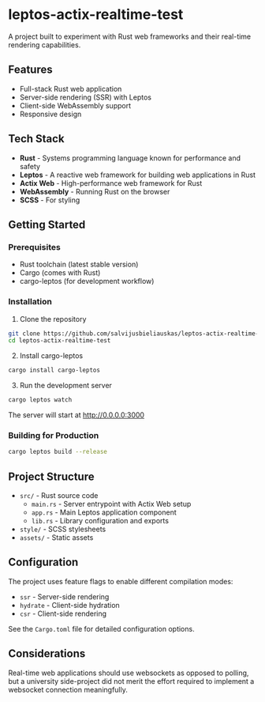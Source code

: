 ﻿# leptos-actix-realtime-test

A project built to experiment with Rust web frameworks and their real-time rendering capabilities.

## Features

- Full-stack Rust web application
- Server-side rendering (SSR) with Leptos
- Client-side WebAssembly support
- Responsive design

## Tech Stack

- **Rust** - Systems programming language known for performance and safety
- **Leptos** - A reactive web framework for building web applications in Rust
- **Actix Web** - High-performance web framework for Rust
- **WebAssembly** - Running Rust on the browser
- **SCSS** - For styling

## Getting Started

### Prerequisites

- Rust toolchain (latest stable version)
- Cargo (comes with Rust)
- cargo-leptos (for development workflow)

### Installation

1. Clone the repository

```bash
git clone https://github.com/salvijusbieliauskas/leptos-actix-realtime-test.git
cd leptos-actix-realtime-test
```

2. Install cargo-leptos

```bash
cargo install cargo-leptos
```

3. Run the development server

```bash
cargo leptos watch
```

The server will start at http://0.0.0.0:3000

### Building for Production

```bash
cargo leptos build --release
```

## Project Structure

- `src/` - Rust source code
    - `main.rs` - Server entrypoint with Actix Web setup
    - `app.rs` - Main Leptos application component
    - `lib.rs` - Library configuration and exports
- `style/` - SCSS stylesheets
- `assets/` - Static assets

## Configuration

The project uses feature flags to enable different compilation modes:

- `ssr` - Server-side rendering
- `hydrate` - Client-side hydration
- `csr` - Client-side rendering

See the `Cargo.toml` file for detailed configuration options.

## Considerations

Real-time web applications should use websockets as opposed to polling, but a university side-project did not merit the
effort required to implement a websocket connection meaningfully.
